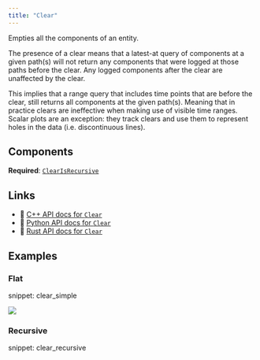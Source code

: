 ```yaml
---
title: "Clear"
---
```


Empties all the components of an entity.

The presence of a clear means that a latest-at query of components at a given path(s)
will not return any components that were logged at those paths before the clear.
Any logged components after the clear are unaffected by the clear.

This implies that a range query that includes time points that are before the clear,
still returns all components at the given path(s).
Meaning that in practice clears are ineffective when making use of visible time ranges.
Scalar plots are an exception: they track clears and use them to represent holes in the
data (i.e. discontinuous lines).

## Components

**Required**: [`ClearIsRecursive`](../components/clear_is_recursive.md)

## Links
 * 🌊 [C++ API docs for `Clear`](https://ref.rerun.io/docs/cpp/stable/structrerun_1_1archetypes_1_1Clear.html)
 * 🐍 [Python API docs for `Clear`](https://ref.rerun.io/docs/python/stable/common/archetypes#rerun.archetypes.Clear)
 * 🦀 [Rust API docs for `Clear`](https://docs.rs/rerun/latest/rerun/archetypes/struct.Clear.html)

## Examples

### Flat

snippet: clear_simple

<picture data-inline-viewer="snippets/clear_simple">
  <source media="(max-width: 480px)" srcset="https://static.rerun.io/clear_simple/2f5df95fcc53e9f0552f65670aef7f94830c5c1a/480w.png">
  <source media="(max-width: 768px)" srcset="https://static.rerun.io/clear_simple/2f5df95fcc53e9f0552f65670aef7f94830c5c1a/768w.png">
  <source media="(max-width: 1024px)" srcset="https://static.rerun.io/clear_simple/2f5df95fcc53e9f0552f65670aef7f94830c5c1a/1024w.png">
  <source media="(max-width: 1200px)" srcset="https://static.rerun.io/clear_simple/2f5df95fcc53e9f0552f65670aef7f94830c5c1a/1200w.png">
  <img src="https://static.rerun.io/clear_simple/2f5df95fcc53e9f0552f65670aef7f94830c5c1a/full.png">
</picture>

### Recursive

snippet: clear_recursive

